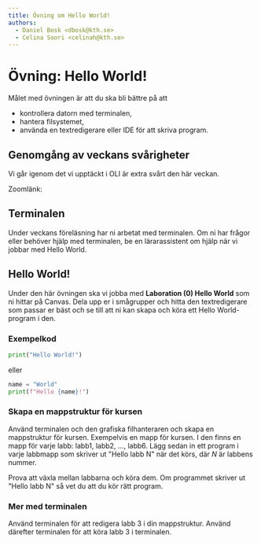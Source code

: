 ```yaml
---
title: Övning om Hello World!
authors:
  - Daniel Bosk <dbosk@kth.se>
  - Celina Soori <celinah@kth.se>
---
```

# Övning: Hello World!

Målet med övningen är att du ska bli bättre på att

  - kontrollera datorn med terminalen,
  - hantera filsystemet,
  - använda en textredigerare eller IDE för att skriva program.

## Genomgång av veckans svårigheter

Vi går igenom det vi upptäckt i OLI är extra svårt den här veckan.

Zoomlänk: 

## Terminalen

Under veckans föreläsning har ni arbetat med terminalen. Om ni
har frågor eller behöver hjälp med terminalen, be en lärarassistent
om hjälp när vi jobbar med Hello World. 

## Hello World!

Under den här övningen ska vi jobba med __Laboration (0) Hello World__ som
ni hittar på Canvas. Dela upp er i smågrupper och hitta den textredigerare
som passar er bäst och se till att ni kan skapa och köra ett Hello World-program 
i den. 

### Exempelkod

```python
print("Hello World!")
```
eller
```python
name = "World"
print(f"Hello {name}!")
```

### Skapa en mappstruktur för kursen

Använd terminalen och den grafiska filhanteraren och skapa en mappstruktur för 
kursen. Exempelvis en mapp för kursen. I den finns en mapp för varje labb: 
labb1, labb2, ..., labb6. Lägg sedan in ett program i varje labbmapp som 
skriver ut "Hello labb N" när det körs, där $N$ är labbens nummer.

Prova att växla mellan labbarna och köra dem. Om programmet skriver ut "Hello 
labb N" så vet du att du kör rätt program.


### Mer med terminalen

Använd terminalen för att redigera labb 3 i din mappstruktur. Använd därefter 
terminalen för att köra labb 3 i terminalen.


